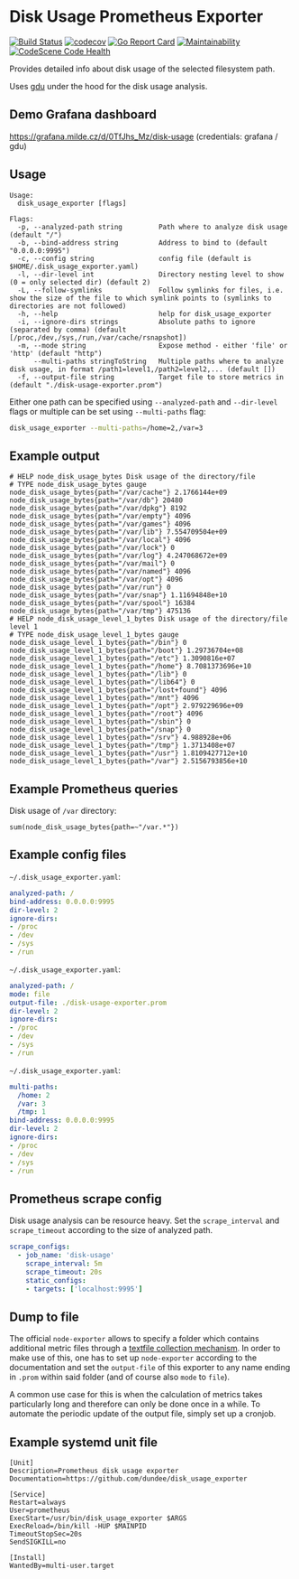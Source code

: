 # Disk Usage Prometheus Exporter

[![Build Status](https://travis-ci.com/dundee/disk_usage_exporter.svg?branch=master)](https://travis-ci.com/dundee/disk_usage_exporter)
[![codecov](https://codecov.io/gh/dundee/disk_usage_exporter/branch/master/graph/badge.svg)](https://codecov.io/gh/dundee/disk_usage_exporter)
[![Go Report Card](https://goreportcard.com/badge/github.com/dundee/disk_usage_exporter)](https://goreportcard.com/report/github.com/dundee/disk_usage_exporter)
[![Maintainability](https://api.codeclimate.com/v1/badges/74d685f0c638e6109ab3/maintainability)](https://codeclimate.com/github/dundee/disk_usage_exporter/maintainability)
[![CodeScene Code Health](https://codescene.io/projects/14689/status-badges/code-health)](https://codescene.io/projects/14689)

Provides detailed info about disk usage of the selected filesystem path.

Uses [gdu](https://github.com/dundee/gdu) under the hood for the disk usage analysis.

## Demo Grafana dashboard

https://grafana.milde.cz/d/0TfJhs_Mz/disk-usage (credentials: grafana / gdu)

## Usage

```
Usage:
  disk_usage_exporter [flags]

Flags:
  -p, --analyzed-path string         Path where to analyze disk usage (default "/")
  -b, --bind-address string          Address to bind to (default "0.0.0.0:9995")
  -c, --config string                config file (default is $HOME/.disk_usage_exporter.yaml)
  -l, --dir-level int                Directory nesting level to show (0 = only selected dir) (default 2)
  -L, --follow-symlinks              Follow symlinks for files, i.e. show the size of the file to which symlink points to (symlinks to directories are not followed)
  -h, --help                         help for disk_usage_exporter
  -i, --ignore-dirs strings          Absolute paths to ignore (separated by comma) (default [/proc,/dev,/sys,/run,/var/cache/rsnapshot])
  -m, --mode string                  Expose method - either 'file' or 'http' (default "http")
      --multi-paths stringToString   Multiple paths where to analyze disk usage, in format /path1=level1,/path2=level2,... (default [])
  -f, --output-file string           Target file to store metrics in (default "./disk-usage-exporter.prom")
```

Either one path can be specified using `--analyzed-path` and `--dir-level` flags or multiple can be set
using `--multi-paths` flag:

```bash
disk_usage_exporter --multi-paths=/home=2,/var=3
```

## Example output

```
# HELP node_disk_usage_bytes Disk usage of the directory/file
# TYPE node_disk_usage_bytes gauge
node_disk_usage_bytes{path="/var/cache"} 2.1766144e+09
node_disk_usage_bytes{path="/var/db"} 20480
node_disk_usage_bytes{path="/var/dpkg"} 8192
node_disk_usage_bytes{path="/var/empty"} 4096
node_disk_usage_bytes{path="/var/games"} 4096
node_disk_usage_bytes{path="/var/lib"} 7.554709504e+09
node_disk_usage_bytes{path="/var/local"} 4096
node_disk_usage_bytes{path="/var/lock"} 0
node_disk_usage_bytes{path="/var/log"} 4.247068672e+09
node_disk_usage_bytes{path="/var/mail"} 0
node_disk_usage_bytes{path="/var/named"} 4096
node_disk_usage_bytes{path="/var/opt"} 4096
node_disk_usage_bytes{path="/var/run"} 0
node_disk_usage_bytes{path="/var/snap"} 1.11694848e+10
node_disk_usage_bytes{path="/var/spool"} 16384
node_disk_usage_bytes{path="/var/tmp"} 475136
# HELP node_disk_usage_level_1_bytes Disk usage of the directory/file level 1
# TYPE node_disk_usage_level_1_bytes gauge
node_disk_usage_level_1_bytes{path="/bin"} 0
node_disk_usage_level_1_bytes{path="/boot"} 1.29736704e+08
node_disk_usage_level_1_bytes{path="/etc"} 1.3090816e+07
node_disk_usage_level_1_bytes{path="/home"} 8.7081373696e+10
node_disk_usage_level_1_bytes{path="/lib"} 0
node_disk_usage_level_1_bytes{path="/lib64"} 0
node_disk_usage_level_1_bytes{path="/lost+found"} 4096
node_disk_usage_level_1_bytes{path="/mnt"} 4096
node_disk_usage_level_1_bytes{path="/opt"} 2.979229696e+09
node_disk_usage_level_1_bytes{path="/root"} 4096
node_disk_usage_level_1_bytes{path="/sbin"} 0
node_disk_usage_level_1_bytes{path="/snap"} 0
node_disk_usage_level_1_bytes{path="/srv"} 4.988928e+06
node_disk_usage_level_1_bytes{path="/tmp"} 1.3713408e+07
node_disk_usage_level_1_bytes{path="/usr"} 1.8109427712e+10
node_disk_usage_level_1_bytes{path="/var"} 2.5156793856e+10
```

## Example Prometheus queries

Disk usage of `/var` directory:

```
sum(node_disk_usage_bytes{path=~"/var.*"})
```

## Example config files

`~/.disk_usage_exporter.yaml`:
```yaml
analyzed-path: /
bind-address: 0.0.0.0:9995
dir-level: 2
ignore-dirs:
- /proc
- /dev
- /sys
- /run
```

`~/.disk_usage_exporter.yaml`:
```yaml
analyzed-path: /
mode: file
output-file: ./disk-usage-exporter.prom
dir-level: 2
ignore-dirs:
- /proc
- /dev
- /sys
- /run
```

`~/.disk_usage_exporter.yaml`:
```yaml
multi-paths:
  /home: 2
  /var: 3
  /tmp: 1
bind-address: 0.0.0.0:9995
dir-level: 2
ignore-dirs:
- /proc
- /dev
- /sys
- /run
```

## Prometheus scrape config

Disk usage analysis can be resource heavy.
Set the `scrape_interval` and `scrape_timeout` according to the size of analyzed path.

```yaml
scrape_configs:
  - job_name: 'disk-usage'
    scrape_interval: 5m
    scrape_timeout: 20s
    static_configs:
    - targets: ['localhost:9995']
```

## Dump to file

The official `node-exporter` allows to specify a folder which contains additional metric files through a [textfile collection mechanism](https://github.com/prometheus/node_exporter#textfile-collector).
In order to make use of this, one has to set up `node-exporter` according to the documentation and set the `output-file`
of this exporter to any name ending in `.prom` within said folder (and of course also `mode` to `file`).

A common use case for this is when the calculation of metrics takes particularly long and therefore can only be done
once in a while. To automate the periodic update of the output file, simply set up a cronjob.

## Example systemd unit file

```
[Unit]
Description=Prometheus disk usage exporter
Documentation=https://github.com/dundee/disk_usage_exporter

[Service]
Restart=always
User=prometheus
ExecStart=/usr/bin/disk_usage_exporter $ARGS
ExecReload=/bin/kill -HUP $MAINPID
TimeoutStopSec=20s
SendSIGKILL=no

[Install]
WantedBy=multi-user.target
```
